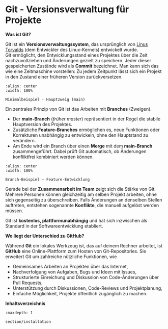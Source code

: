 # Git - Versionsverwaltung für Projekte

**Was ist Git?**

Git ist ein **Versionsverwaltungssystem**, das ursprünglich von [Linus Torvalds](https://de.wikipedia.org/wiki/Linus_Torvalds) (dem Entwickler des Linux-Kernels) entwickelt wurde.<br>
Git ermöglicht, den Entwicklungsstand eines Projektes über die Zeit nachzuvollziehen und Änderungen gezielt zu speichern. Jeder dieser gespeicherten Zustände wird als **Commit** bezeichnet. Man kann sich das wie eine Zeitmaschine vorstellen: Zu jedem Zeitpunkt lässt sich ein Projekt in den Zustand einer früheren Version zurückversetzen.

```{figure} bilder/Minimalbeispiel_main_branch.svg
:align: center
:width: 100%

Minimalbeispiel - Hauptzweig (main)
```
Ein zentrales Prinzip von Git ist das Arbeiten mit **Branches** (Zweigen).

- Der **main-Branch** (*früher master*) repräsentiert in der Regel die stabile Hauptversion des Projektes.
- Zusätzliche **Feature-Branches** ermöglichen es, neue Funktionen oder Korrekturen unabhängig zu entwickeln, ohne den Hauptstand zu verändern.
- Am Ende wird ein Branch über einen **Merge** mit dem **main-Branch** zusammengeführt. Dabei prüft Git automatisch, ob Änderungen konfliktfrei kombiniert werden können.

```{figure} bilder/branch_beispie_feature.svg
:align: center
:width: 100%

Branch-Beispiel – Feature-Entwicklung
```
Gerade bei der **Zusammenarbeit im Team** zeigt sich die Stärke von Git. Mehrere Personen können gleichzeitig am selben Projekt arbeiten, ohne sich gegenseitig zu überschreiben. Falls Änderungen an denselben Stellen auftreten, entstehen sogenannte **Konflikte**, die manuell aufgelöst werden müssen.

Git ist **kostenlos, plattformunabhängig** und hat sich inzwischen als Standard in der Softwareentwicklung etabliert.

**Wo liegt der Unterschied zu GitHub?**

Während **Git** ein lokales Werkzeug ist, das auf deinem Rechner arbeitet, ist **GitHub** eine Online-Plattform zum Hosten von Git-Repositories. Sie erweitert Git um zahlreiche nützliche Funktionen, wie

- Gemeinsames Arbeiten an Projekten über das Internet,
- Nachverfolgung von Aufgaben, Bugs und Ideen mit Issues,
- Strukturierte Einreichung und Diskussion von Code-Änderungen über Pull Requests,
- Unterstützung durch Diskussionen, Code-Reviews und Projektplanung,
- Einfache Möglichkeit, Projekte öffentlich zugänglich zu machen.

**Inhaltsverzeichnis**

```{toctree}
:maxdepth: 1

section/installation
```